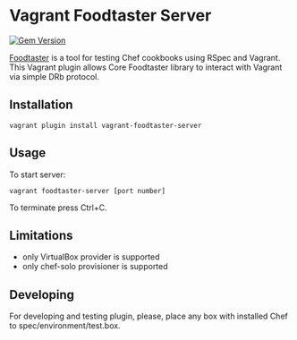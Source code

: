 # Vagrant Foodtaster Server

[![Gem Version](https://badge.fury.io/rb/vagrant-foodtaster-server.png)](http://badge.fury.io/rb/vagrant-foodtaster-server)

[Foodtaster](http://github.com/mlapshin/foodtaster) is a tool for
testing Chef cookbooks using RSpec and Vagrant. This Vagrant plugin
allows Core Foodtaster library to interact with Vagrant via simple DRb
protocol.

## Installation

    vagrant plugin install vagrant-foodtaster-server

## Usage

To start server:

    vagrant foodtaster-server [port number]

To terminate press Ctrl+C.

## Limitations

*   only VirtualBox provider is supported
*   only chef-solo provisioner is supported

## Developing
For developing and testing plugin, please, place any box with installed Chef to spec/environment/test.box.
